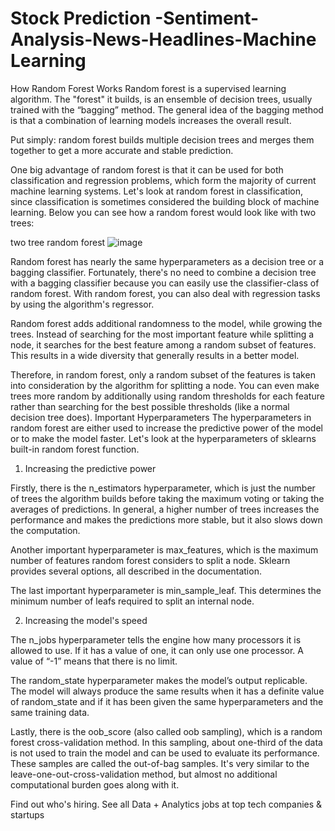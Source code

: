 # Stock Prediction -Sentiment-Analysis-News-Headlines-Machine Learning
How Random Forest Works
Random forest is a supervised learning algorithm. The "forest" it builds, is an ensemble of decision trees, usually trained with the “bagging” method. The general idea of the bagging method is that a combination of learning models increases the overall result.

Put simply: random forest builds multiple decision trees and merges them together to get a more accurate and stable prediction.

One big advantage of random forest is that it can be used for both classification and regression problems, which form the majority of current machine learning systems. Let's look at random forest in classification, since classification is sometimes considered the building block of machine learning. Below you can see how a random forest would look like with two trees:

two tree random forest
![image](https://user-images.githubusercontent.com/97341259/151928660-28df5586-19ec-4bf3-af89-afba686a1a2a.png)

Random forest has nearly the same hyperparameters as a decision tree or a bagging classifier. Fortunately, there's no need to combine a decision tree with a bagging classifier because you can easily use the classifier-class of random forest. With random forest, you can also deal with regression tasks by using the algorithm's regressor.

Random forest adds additional randomness to the model, while growing the trees. Instead of searching for the most important feature while splitting a node, it searches for the best feature among a random subset of features. This results in a wide diversity that generally results in a better model.

Therefore, in random forest, only a random subset of the features is taken into consideration by the algorithm for splitting a node. You can even make trees more random by additionally using random thresholds for each feature rather than searching for the best possible thresholds (like a normal decision tree does).
Important Hyperparameters
The hyperparameters in random forest are either used to increase the predictive power of the model or to make the model faster. Let's look at the hyperparameters of sklearns built-in random forest function.

1. Increasing the predictive power

Firstly, there is the n_estimators hyperparameter, which is just the number of trees the algorithm builds before taking the maximum voting or taking the averages of predictions. In general, a higher number of trees increases the performance and makes the predictions more stable, but it also slows down the computation.

Another important hyperparameter is max_features, which is the maximum number of features random forest considers to split a node. Sklearn provides several options, all described in the documentation.

The last important hyperparameter is min_sample_leaf. This determines the minimum number of leafs required to split an internal node.

2. Increasing the model's speed

The n_jobs hyperparameter tells the engine how many processors it is allowed to use. If it has a value of one, it can only use one processor. A value of “-1” means that there is no limit.

The random_state hyperparameter makes the model’s output replicable. The model will always produce the same results when it has a definite value of random_state and if it has been given the same hyperparameters and the same training data.

Lastly, there is the oob_score (also called oob sampling), which is a random forest cross-validation method. In this sampling, about one-third of the data is not used to train the model and can be used to evaluate its performance. These samples are called the out-of-bag samples. It's very similar to the leave-one-out-cross-validation method, but almost no additional computational burden goes along with it.

Find out who's hiring.
See all Data + Analytics jobs at top tech companies & startups
